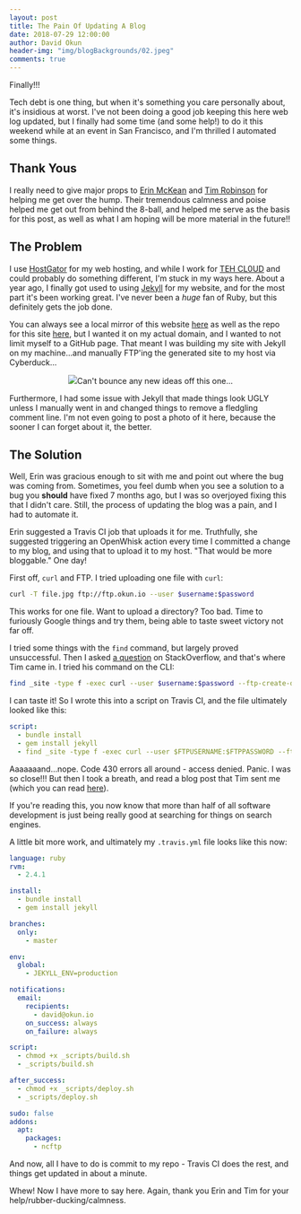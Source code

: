 ```yaml
---
layout: post
title: The Pain Of Updating A Blog
date: 2018-07-29 12:00:00
author: David Okun
header-img: "img/blogBackgrounds/02.jpeg"
comments: true
---
```


Finally!!!

Tech debt is one thing, but when it's something you care personally about, it's insidious at worst. I've not been doing a good job keeping this here web log updated, but I finally had some time (and some help!) to do it this weekend while at an event in San Francisco, and I'm thrilled I automated some things.

## Thank Yous

I really need to give major props to [Erin McKean](https://twitter.com/emckean) and [Tim Robinson](https://twitter.com/timroexp) for helping me get over the hump. Their tremendous calmness and poise helped me get out from behind the 8-ball, and helped me serve as the basis for this post, as well as what I am hoping will be more material in the future!!

## The Problem

I use [HostGator](https://hostgator.com) for my web hosting, and while I work for [TEH CL0UD](https://www.ibm.com) and could probably do something different, I'm stuck in my ways here. About a year ago, I finally got used to using [Jekyll](https://jekyllrb.com) for my website, and for the most part it's been working great. I've never been a *huge* fan of Ruby, but this definitely gets the job done.

You can always see a local mirror of this website [here](https://dokun1.github.io) as well as the repo for this site [here](https://github.com/dokun1/dokun1.github.io), but I wanted it on my actual domain, and I wanted to not limit myself to a GitHub page. That meant I was building my site with Jekyll on my machine...and manually FTP'ing the generated site to my host via Cyberduck...

<p align="center">
    <img src="https://media.cyberduck.io/img/cyberduck-icon-384.png"/>Can't bounce any new ideas off this one...
</p>

Furthermore, I had some issue with Jekyll that made things look UGLY unless I manually went in and changed things to remove a fledgling comment line. I'm not even going to post a photo of it here, because the sooner I can forget about it, the better.

## The Solution

Well, Erin was gracious enough to sit with me and point out where the bug was coming from. Sometimes, you feel dumb when you see a solution to a bug you **should** have fixed 7 months ago, but I was so overjoyed fixing this that I didn't care. Still, the process of updating the blog was a pain, and I had to automate it.

Erin suggested a Travis CI job that uploads it for me. Truthfully, she suggested triggering an OpenWhisk action every time I committed a change to my blog, and using that to upload it to my host. "That would be more bloggable." One day!

First off, `curl` and FTP. I tried uploading one file with `curl`:

```bash
curl -T file.jpg ftp://ftp.okun.io --user $username:$password
```

This works for one file. Want to upload a directory? Too bad. Time to furiously Google things and try them, being able to taste sweet victory not far off.

I tried some things with the `find` command, but largely proved unsuccessful. Then I asked [a question](https://stackoverflow.com/questions/51575574/curl-ftp-for-directory-containing-files-and-directories#51581328) on StackOverflow, and that's where Tim came in. I tried his command on the CLI:

```bash
find _site -type f -exec curl --user $username:$password --ftp-create-dirs -T {} ftp://ftp.okun.io/{} \;
```

I can taste it! So I wrote this into a script on Travis CI, and the file ultimately looked like this:

```yml
script: 
  - bundle install
  - gem install jekyll
  - find _site -type f -exec curl --user $FTPUSERNAME:$FTPPASSWORD --ftp-create-dirs -T {} ftp://ftp.okun.io/{} \;
```

Aaaaaaand...nope. Code 430 errors all around - access denied. Panic. I was so close!!! But then I took a breath, and read a blog post that Tim sent me (which you can read [here](http://ajaykarwal.com/deploying-jekyll-using-travis-ci/)).

If you're reading this, you now know that more than half of all software development is just being really good at searching for things on search engines.

A little bit more work, and ultimately my `.travis.yml` file looks like this now:

```yml
language: ruby
rvm:
  - 2.4.1

install:
  - bundle install
  - gem install jekyll

branches:
  only:
    - master

env:
  global:
    - JEKYLL_ENV=production

notifications:
  email:
    recipients:
      - david@okun.io
    on_success: always
    on_failure: always

script:
  - chmod +x _scripts/build.sh
  - _scripts/build.sh

after_success:
  - chmod +x _scripts/deploy.sh
  - _scripts/deploy.sh

sudo: false
addons:
  apt:
    packages:
      - ncftp
```

And now, all I have to do is commit to my repo - Travis CI does the rest, and things get updated in about a minute.

Whew! Now I have more to say here. Again, thank you Erin and Tim for your help/rubber-ducking/calmness.
